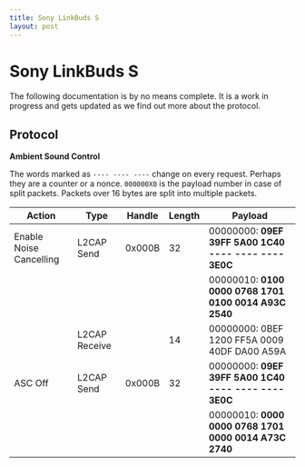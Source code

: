 ```yaml
---
title: Sony LinkBuds S
layout: post
---
```


# Sony LinkBuds S

The following documentation is by no means complete. It is a work in progress and gets updated as we
find out more about the protocol.

## Protocol

**Ambient Sound Control**

The words marked as `---- ---- ----` change on every request. Perhaps they are a counter or a nonce.
`000000X0` is the payload number in case of split packets. Packets over 16 bytes are split into
multiple packets.


| Action                  | Type          | Handle | Length | Payload                                               |
| ----------------------- | ------------- | ------ | ------ | ----------------------------------------------------- |
| Enable Noise Cancelling | L2CAP Send    | 0x000B | 32     | 00000000: **09EF 39FF 5A00 1C40 ---- ---- ---- 3E0C** |
|                         |               |        |        | 00000010: **0100 0000 0768 1701 0100 0014 A93C 2540** |
|                         | L2CAP Receive |        | 14     | 00000000: 0BEF 1200 FF5A 0009 40DF DA00 A59A          |
| ASC Off                 | L2CAP Send    | 0x000B | 32     | 00000000: **09EF 39FF 5A00 1C40 ---- ---- ---- 3E0C** |
|                         |               |        |        | 00000010: **0000 0000 0768 1701 0000 0014 A73C 2740** |